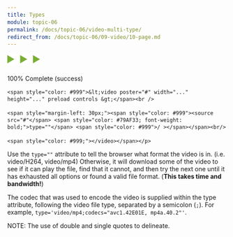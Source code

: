 ```yaml
---
title: Types
module: topic-06
permalink: /docs/topic-06/video-multi-type/
redirect_from: /docs/topic-06/09-video/10-page.md
---
```


<img src="./../../../img/arrow-divider.svg" style="width: 75px; border: none; margin: 0px 0 20px 0" />

<div class="panel panel-success">
  <div class="progress" style="margin-bottom: 0; border-bottom-left-radius: 0; border-bottom-right-radius: 0;">
    <div class="progress-bar progress-bar-success progress-bar-striped" role="progressbar" aria-valuenow="100" aria-valuemin="0" aria-valuemax="100" style="width: 100%">
      <span class="sr-only">100% Complete (success)</span>
    </div>
  </div>
  <div class="panel-body">
    <p style="font-size: large; margin: 0;">

    <span style="color: #999">&lt;video poster="#" width="..." height="..." preload controls &gt;</span><br />

    <span style="margin-left: 30px;"><span style="color: #999"><source src="#"</span> <span style="color: #79AF33; font-weight: bold;">type=""</span> <span style="color: #999">/ ></span></span><br/>

    <span style="color: #999;"></video></span></p>
  </div>
</div>


Use the `type=""` attribute to tell the browser what format the video is in. (i.e. video/H264, video/mp4) Otherwise, it will download some of the video to see if it can play the file, find that it cannot, and then try the next one until it has exhausted all options or found a valid file format. (**This takes time and bandwidth!**)

The codec that was used to encode the video is supplied within the type attribute, following the video file type, separated by a semicolon (`;`). For example, `type='video/mp4;codecs="avc1.42E01E, mp4a.40.2"'`.

<span class="label label-info">NOTE:</span> The use of double and single quotes to delineate.
